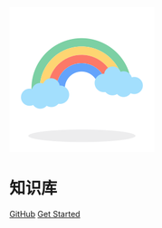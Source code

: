 ![logo](_media/logo_rainbow.svg)

# 知识库

[GitHub](https://github.com/errmao/zzw)
[Get Started](#quick-start)

